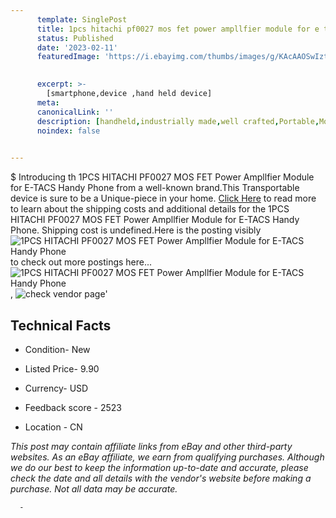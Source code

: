```yaml
---
      template: SinglePost
      title: 1pcs hitachi pf0027 mos fet power ampllfier module for e tacs handy phone
      status: Published
      date: '2023-02-11'
      featuredImage: 'https://i.ebayimg.com/thumbs/images/g/KAcAAOSwIztckLQ4/s-l225.jpg'
       

      excerpt: >-
        [smartphone,device ,hand held device]
      meta:
      canonicalLink: ''
      description: [handheld,industrially made,well crafted,Portable,Mobile,Compact,Convenient,Lightweight,Maneuverable,Man-portable,Miniature,Carriable,Hand-held,Light,Holdable,Transportable,Mobile device,Pocket-sized,On-the-go,Wireless,Cordless,Compact size,Convenient size, smartphone,device ,hand held device]
      noindex: false
      

---
```

$
      Introducing th 1PCS HITACHI PF0027 MOS FET Power Ampllfier Module for E-TACS Handy Phone from a well-known brand.This Transportable device  is sure to be a Unique-piece in your home. [Click Here](https://www.ebay.com/itm/132994691125?hash=item1ef719f035%3Ag%3AKAcAAOSwIztckLQ4&mkevt=1&mkcid=1&mkrid=711-53200-19255-0&campid=%253CePNCampaignId%253E&customid=%253CreferenceId%253E&toolid=10049) to read more to learn about the shipping costs and additional details for the 1PCS HITACHI PF0027 MOS FET Power Ampllfier Module for E-TACS Handy Phone. Shipping cost is undefined.Here is the posting visibly ![1PCS HITACHI PF0027 MOS FET Power Ampllfier Module for E-TACS Handy Phone](https://i.ebayimg.com/thumbs/images/g/KAcAAOSwIztckLQ4/s-l225.jpg) to check out more postings here... ![1PCS HITACHI PF0027 MOS FET Power Ampllfier Module for E-TACS Handy Phone](https://i.ebayimg.com/images/g/KAcAAOSwIztckLQ4/s-l960.jpg), ![check vendor page](https://origin-galleryplus.ebayimg.com/ws/web/132994691125_2_0_1/225x225.jpg,https://origin-galleryplus.ebayimg.com/ws/web/132994691125_3_0_1/225x225.jpg)'

      

 ## Technical Facts 



     
      

 - Condition- New 


      

 - Listed Price- 9.90 


      

 - Currency- USD 


      

 - Feedback score - 2523 


      

 - Location - CN 


      
      

 *_This post may contain affiliate links from eBay and other third-party websites. As an eBay affiliate, we earn from qualifying purchases. Although we do our best to keep the information up-to-date and accurate, please check the date and all details with the vendor's website before making a purchase. Not all data may be accurate._*




      -
